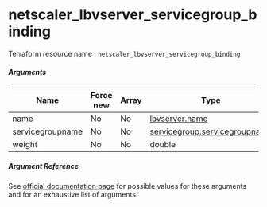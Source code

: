 # netscaler_lbvserver_servicegroup_binding

Terraform resource name : ```netscaler_lbvserver_servicegroup_binding```

##### Arguments

| Name | Force new | Array | Type |
|----|----|----|----|
|name|No|No|[lbvserver.name](/doc/resources/lbvserver.md)|
|servicegroupname|No|No|[servicegroup.servicegroupname](/doc/resources/servicegroup.md)|
|weight|No|No|double|

##### Argument Reference

See [official documentation page](https://developer-docs.citrix.com/projects/netscaler-nitro-api/en/11.0/configuration/load-balancing/lbvserver_servicegroup_binding/lbvserver_servicegroup_binding/) for possible values for these arguments and for an exhaustive list of arguments.

